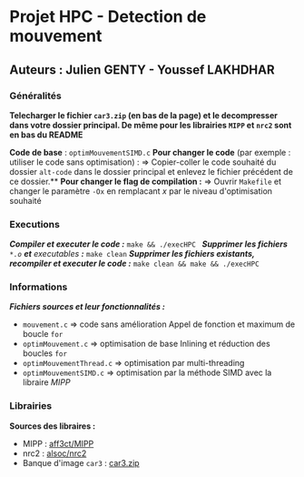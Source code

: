 # Projet HPC - Detection de mouvement

## Auteurs : Julien GENTY - Youssef LAKHDHAR 


### Généralités
**Telecharger le fichier `car3.zip` (en bas de la page) et le decompresser dans votre dossier principal. De même pour les librairies `MIPP` et `nrc2` sont en bas du README**

**Code de base** : `optimMouvementSIMD.c`
**Pour changer le code** (par exemple : utiliser le code sans optimisation) :
⇒ Copier-coller le code souhaité du dossier `alt-code` dans le dossier principal et enlevez le fichier précédent de ce dossier.**
**Pour changer le flag de compilation :**
⇒ Ouvrir `Makefile` et changer le paramètre `-Ox` en remplacant *x* par le niveau d'optimisation souhaité

### Executions 
***Compiler et executer le code :*** `make && ./execHPC `
***Supprimer les fichiers*** *`*.o`* ***et*** *executables* ***:*** `make clean`
***Supprimer les fichiers existants, recompiler et executer le code :*** `make clean && make && ./execHPC `

### Informations
***Fichiers sources et leur fonctionnalités :***

- `mouvement.c` ⇒ code sans amélioration 
	Appel de fonction et maximum de boucle `for`
-  `optimMouvement.c` ⇒ optimisation de base
	Inlining et réduction des boucles `for`
- `optimMouvementThread.c` ⇒ optimisation par multi-threading 
- `optimMouvementSIMD.c` ⇒ optimisation par la méthode SIMD avec la libraire *MIPP* 

### Librairies
**Sources des libraires :**
 
- MIPP : [aff3ct/MIPP](https://github.com/aff3ct/MIPP)
- nrc2 :  [alsoc/nrc2](https://github.com/alsoc/nrc2)
- Banque d'image `car3` : [car3.zip](http://www-soc.lip6.fr/~lacas/ImageProcessing/MotionDetection/car3.zip)

